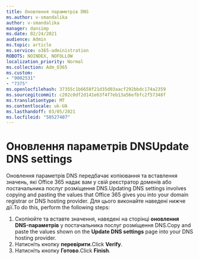 ```yaml
---
title: Оновлення параметрів DNS
ms.author: v-smandalika
author: v-smandalika
manager: dansimp
ms.date: 02/24/2021
audience: Admin
ms.topic: article
ms.service: o365-administration
ROBOTS: NOINDEX, NOFOLLOW
localization_priority: Normal
ms.collection: Adm_O365
ms.custom:
- "9002531"
- "7375"
ms.openlocfilehash: 37355c1b6658f21d35d03aacf292bbdc174a2359
ms.sourcegitcommit: c202c0df2d141e63f4f7eb13a56efbfc2f57348f
ms.translationtype: MT
ms.contentlocale: uk-UA
ms.lasthandoff: 03/05/2021
ms.locfileid: "50527407"
---
```

# <a name="update-dns-settings"></a><span data-ttu-id="dfd1b-102">Оновлення параметрів DNS</span><span class="sxs-lookup"><span data-stu-id="dfd1b-102">Update DNS settings</span></span>

<span data-ttu-id="dfd1b-103">Оновлення параметрів DNS передбачає копіювання та вставлення значень, які Office 365 надає вам у свій реєстратор доменів або постачальника послуг розміщення DNS.</span><span class="sxs-lookup"><span data-stu-id="dfd1b-103">Updating DNS settings involves copying and pasting the values that Office 365 gives you into your domain registrar or DNS hosting provider.</span></span> <span data-ttu-id="dfd1b-104">Для цього виконайте наведені нижче дії.</span><span class="sxs-lookup"><span data-stu-id="dfd1b-104">To do this, perform the following steps:</span></span>

1. <span data-ttu-id="dfd1b-105">Скопіюйте та вставте значення, наведені на сторінці **оновлення DNS-параметрів** у постачальника послуг розміщення DNS.</span><span class="sxs-lookup"><span data-stu-id="dfd1b-105">Copy and paste the values shown on the **Update DNS settings** page into your DNS hosting provider.</span></span>
2. <span data-ttu-id="dfd1b-106">Натисніть кнопку **перевірити**.</span><span class="sxs-lookup"><span data-stu-id="dfd1b-106">Click **Verify**.</span></span>
3. <span data-ttu-id="dfd1b-107">Натисніть кнопку **Готово**.</span><span class="sxs-lookup"><span data-stu-id="dfd1b-107">Click **Finish**.</span></span>